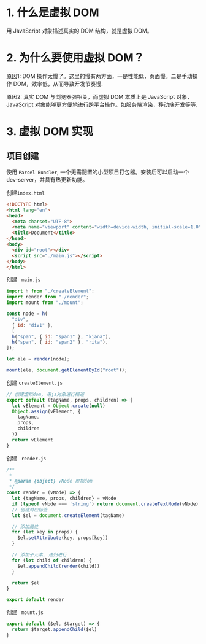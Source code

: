 # 1. 什么是虚拟 DOM
用 JavaScript 对象描述真实的 DOM 结构，就是虚拟 DOM。

# 2. 为什么要使用虚拟 DOM？
原因1: DOM 操作太慢了。这里的慢有两方面，一是性能低，页面慢。二是手动操作 DOM，效率低，从而导致开发节奏慢.

原因2: 真实 DOM 与浏览器强相关，而虚拟 DOM 本质上是 JavaScript 对象，JavaScript 对象能够更方便地进行跨平台操作。如服务端渲染，移动端开发等等.

# 3. 虚拟 DOM 实现

## 项目创建
使用 ``` Parcel Bundler ```, 一个无需配置的小型项目打包器。安装后可以启动一个 dev-server，并具有热更新功能。

创建```index.html```

```html
<!DOCTYPE html>
<html lang="en">
<head>
  <meta charset="UTF-8">
  <meta name="viewport" content="width=device-width, initial-scale=1.0">
  <title>Document</title>
</head>
<body>
  <div id="root"></div>
  <script src="./main.js"></script>
</body>
</html>
```

创建 ``` main.js```

```js
import h from "./createElement";
import render from "./render";
import mount from "./mount";

const node = h(
  "div", 
  { id: "div1" }, 
  [
  h("span", { id: "span1" }, "kiana"),
  h("span", { id: "span2" }, "rita"),
]);

let ele = render(node);

mount(ele, document.getElementById("root"));
```

创建 ```createElement.js ```
```js
// 创建虚拟dom, 用js对象进行描述
export default (tagName, props, children) => {
  let vElement = Object.create(null)
  Object.assign(vElement, {
    tagName,
    props,
    children
  })
  return vElement
}
```


创建 ``` render.js```
```js
/**
 * 
 * @param {object} vNode 虚拟dom 
 */
const render = (vNode) => {
  let {tagName, props, children} = vNode
  if (typeof vNode === 'string') return document.createTextNode(vNode)
  // 创建对应标签
  let $el = document.createElement(tagName)

  // 添加属性
  for (let key in props) {
    $el.setAttribute(key, props[key])
  }

  // 添加子元素, 递归进行
  for (let child of children) {
    $el.appendChild(render(child))
  }

  return $el
}

export default render
```


创建 ``` mount.js```
```js
export default ($el, $target) => {
  return $target.appendChild($el)
}
```

